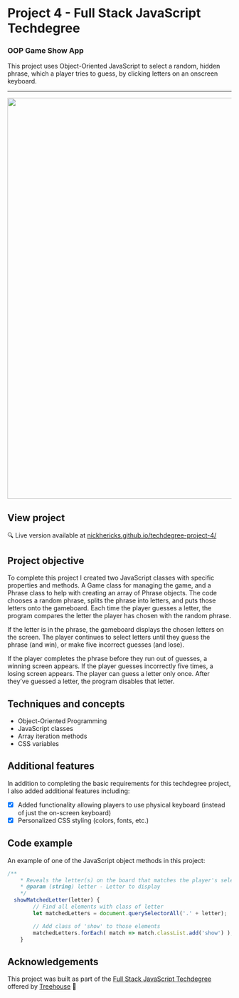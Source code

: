 # Project 4 - Full Stack JavaScript Techdegree

### OOP Game Show App

This project uses Object-Oriented JavaScript to select a random, hidden phrase, which a player tries to guess, by clicking letters on an onscreen keyboard.

---

<img src="https://res.cloudinary.com/dtqevfsxh/image/upload/v1551887069/portfolio/phrasehunter.png" width="899px">

## View project

:mag: Live version available at [nickhericks.github.io/techdegree-project-4/](https://nickhericks.github.io/techdegree-project-4/)

## Project objective

To complete this project I created two JavaScript classes with specific properties and methods. A Game class for managing the game, and a Phrase class to help with creating an array of Phrase objects. The code chooses a random phrase, splits the phrase into letters, and puts those letters onto the gameboard. Each time the player guesses a letter, the program compares the letter the player has chosen with the random phrase.

If the letter is in the phrase, the gameboard displays the chosen letters on the screen. The player continues to select letters until they guess the phrase (and win), or make five incorrect guesses (and lose).

If the player completes the phrase before they run out of guesses, a winning screen appears. If the player guesses incorrectly five times, a losing screen appears. The player can guess a letter only once. After they’ve guessed a letter, the program disables that letter.

## Techniques and concepts

- Object-Oriented Programming
- JavaScript classes
- Array iteration methods
- CSS variables

## Additional features

In addition to completing the basic requirements for this techdegree project, I also added additional features including:

- [x] Added functionality allowing players to use physical keyboard (instead of just the on-screen keyboard)
- [x] Personalized CSS styling (colors, fonts, etc.)

## Code example

An example of one of the JavaScript object methods in this project:

```javascript
/**
	* Reveals the letter(s) on the board that matches the player's selection
	* @param (string) letter - Letter to display
	*/
  showMatchedLetter(letter) {
		// Find all elements with class of letter
		let matchedLetters = document.querySelectorAll('.' + letter);

		// Add class of 'show' to those elements
		matchedLetters.forEach( match => match.classList.add('show') );
	}
```

## Acknowledgements

This project was built as part of the [Full Stack JavaScript Techdegree](https://join.teamtreehouse.com/techdegree/) offered by [Treehouse](https://teamtreehouse.com) :raised_hands:
